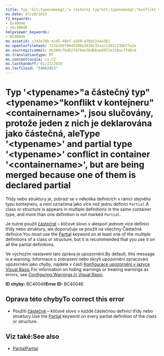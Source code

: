 ```yaml
---
title: Typ '&lt;typename&gt;"a částečný typ"&lt;typename&gt;"konflikt v kontejneru"&lt;containername&gt;", jsou slučovány, protože jeden z nich je deklarována jako částečná, ale
ms.date: 07/20/2015
f1_keywords:
- bc40046
- vbc40046
helpviewer_keywords:
- BC40046
ms.assetid: c243e70b-ecd5-49ef-a260-a7bb12a4a3b1
ms.openlocfilehash: 722b2b6f00d0380a3639c35a3c1101c230b77a2e
ms.sourcegitcommit: 6b308cf6d627d78ee36dbbae8972a310ac7fd6c8
ms.translationtype: MT
ms.contentlocale: cs-CZ
ms.lasthandoff: 01/23/2019
ms.locfileid: "54662853"
---
```

# <a name="type-lttypenamegt-and-partial-type-lttypenamegt-conflict-in-container-ltcontainernamegt-but-are-being-merged-because-one-of-them-is-declared-partial"></a><span data-ttu-id="b8695-102">Typ '&lt;typename&gt;"a částečný typ"&lt;typename&gt;"konflikt v kontejneru"&lt;containername&gt;", jsou slučovány, protože jeden z nich je deklarována jako částečná, ale</span><span class="sxs-lookup"><span data-stu-id="b8695-102">Type '&lt;typename&gt;' and partial type '&lt;typename&gt;' conflict in container '&lt;containername&gt;', but are being merged because one of them is declared partial</span></span>
<span data-ttu-id="b8695-103">Třídy nebo struktury je, zobrazí se v několika definicích v rámci stejného typu kontejneru, a není označena jako více než jednu definici `Partial`.</span><span class="sxs-lookup"><span data-stu-id="b8695-103">A class or structure is appears in multiple definitions in the same container type, and more than one definition is not marked `Partial`.</span></span>  
  
 <span data-ttu-id="b8695-104">Je nutné použít [částečné](../../visual-basic/language-reference/modifiers/partial.md) – klíčové slovo v alespoň jednom více definicí třídy nebo struktury, ale doporučuje se použít na všechny Částečná definice.</span><span class="sxs-lookup"><span data-stu-id="b8695-104">You must use the [Partial](../../visual-basic/language-reference/modifiers/partial.md) keyword on at least one of the multiple definitions of a class or structure, but it is recommended that you use it on all the partial definitions.</span></span>  
  
 <span data-ttu-id="b8695-105">Ve výchozím nastavení tato zpráva je upozornění.</span><span class="sxs-lookup"><span data-stu-id="b8695-105">By default, this message is a warning.</span></span> <span data-ttu-id="b8695-106">Informace o zobrazení nebo skrytí upozornění zpracování upozornění jako chyby, najdete v části [Konfigurace upozornění v jazyce Visual Basic](/visualstudio/ide/configuring-warnings-in-visual-basic).</span><span class="sxs-lookup"><span data-stu-id="b8695-106">For information on hiding warnings or treating warnings as errors, see [Configuring Warnings in Visual Basic](/visualstudio/ide/configuring-warnings-in-visual-basic).</span></span>  
  
 <span data-ttu-id="b8695-107">**ID chyby:** BC40046</span><span class="sxs-lookup"><span data-stu-id="b8695-107">**Error ID:** BC40046</span></span>  
  
## <a name="to-correct-this-error"></a><span data-ttu-id="b8695-108">Oprava této chyby</span><span class="sxs-lookup"><span data-stu-id="b8695-108">To correct this error</span></span>  
  
-   <span data-ttu-id="b8695-109">Použití [částečné](../../visual-basic/language-reference/modifiers/partial.md) – klíčové slovo v každé částečnou definici třídy nebo struktury.</span><span class="sxs-lookup"><span data-stu-id="b8695-109">Use the [Partial](../../visual-basic/language-reference/modifiers/partial.md) keyword on every partial definition of the class or structure.</span></span>  
  
## <a name="see-also"></a><span data-ttu-id="b8695-110">Viz také:</span><span class="sxs-lookup"><span data-stu-id="b8695-110">See also</span></span>
- [<span data-ttu-id="b8695-111">Partial</span><span class="sxs-lookup"><span data-stu-id="b8695-111">Partial</span></span>](../../visual-basic/language-reference/modifiers/partial.md)

